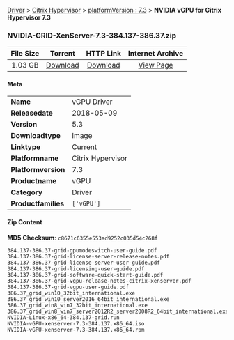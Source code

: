 
[Driver](/README.md)  >  [Citrix Hypervisor](/index/Driver/Citrix_Hypervisor.md)  >  [platformVersion : 7.3](/index/Driver/Citrix_Hypervisor/7.3.md)  >  **NVIDIA vGPU for Citrix Hypervisor 7.3**


### NVIDIA-GRID-XenServer-7.3-384.137-386.37.zip

| **File Size** | **Torrent**  | **HTTP Link** | **Internet Archive** |
|:-------------:|:------------:|:-------------:|:--------------------:|
| 1.03 GB |  [Download](https://archive.org/download/nvgpu_NVIDIA-GRID-XenServer-7.3-384.137-386.37.zip_rx576am7/nvgpu_NVIDIA-GRID-XenServer-7.3-384.137-386.37.zip_rx576am7_archive.torrent)       | [Download](https://archive.org/compress/nvgpu_NVIDIA-GRID-XenServer-7.3-384.137-386.37.zip_rx576am7) | [View Page](https://archive.org/details/nvgpu_NVIDIA-GRID-XenServer-7.3-384.137-386.37.zip_rx576am7)       |

#### Meta

<table>
<tr><td><strong>Name</strong></td><td>vGPU Driver</td></tr>
<tr><td><strong>Releasedate</strong></td><td>2018-05-09</td></tr>
<tr><td><strong>Version</strong></td><td>5.3</td></tr>
<tr><td><strong>Downloadtype</strong></td><td>Image</td></tr>
<tr><td><strong>Linktype</strong></td><td>Current</td></tr>
<tr><td><strong>Platformname</strong></td><td>Citrix Hypervisor</td></tr>
<tr><td><strong>Platformversion</strong></td><td>7.3</td></tr>
<tr><td><strong>Productname</strong></td><td>vGPU</td></tr>
<tr><td><strong>Category</strong></td><td>Driver</td></tr>
<tr><td><strong>Productfamilies</strong></td><td><code>['vGPU']</code></td></tr>
</table>

#### Zip Content

**MD5 Checksum**: `c8671c6355e553ad9252c035d54c268f`

```text
384.137-386.37-grid-gpumodeswitch-user-guide.pdf
384.137-386.37-grid-license-server-release-notes.pdf
384.137-386.37-grid-license-server-user-guide.pdf
384.137-386.37-grid-licensing-user-guide.pdf
384.137-386.37-grid-software-quick-start-guide.pdf
384.137-386.37-grid-vgpu-release-notes-citrix-xenserver.pdf
384.137-386.37-grid-vgpu-user-guide.pdf
386.37_grid_win10_32bit_international.exe
386.37_grid_win10_server2016_64bit_international.exe
386.37_grid_win8_win7_32bit_international.exe
386.37_grid_win8_win7_server2012R2_server2008R2_64bit_international.exe
NVIDIA-Linux-x86_64-384.137-grid.run
NVIDIA-vGPU-xenserver-7.3-384.137.x86_64.iso
NVIDIA-vGPU-xenserver-7.3-384.137.x86_64.rpm
```
